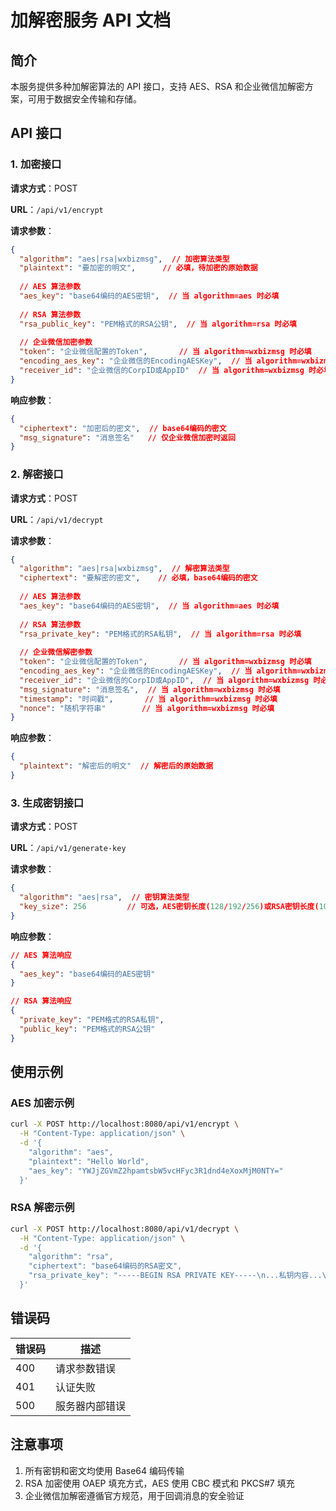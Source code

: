 


          
# 加解密服务 API 文档

## 简介

本服务提供多种加解密算法的 API 接口，支持 AES、RSA 和企业微信加解密方案，可用于数据安全传输和存储。

## API 接口

### 1. 加密接口

**请求方式**：POST

**URL**：`/api/v1/encrypt`

**请求参数**：

```json
{
  "algorithm": "aes|rsa|wxbizmsg",  // 加密算法类型
  "plaintext": "要加密的明文",      // 必填，待加密的原始数据
  
  // AES 算法参数
  "aes_key": "base64编码的AES密钥",  // 当 algorithm=aes 时必填
  
  // RSA 算法参数
  "rsa_public_key": "PEM格式的RSA公钥",  // 当 algorithm=rsa 时必填
  
  // 企业微信加密参数
  "token": "企业微信配置的Token",       // 当 algorithm=wxbizmsg 时必填
  "encoding_aes_key": "企业微信的EncodingAESKey",  // 当 algorithm=wxbizmsg 时必填
  "receiver_id": "企业微信的CorpID或AppID"  // 当 algorithm=wxbizmsg 时必填
}
```

**响应参数**：

```json
{
  "ciphertext": "加密后的密文",  // base64编码的密文
  "msg_signature": "消息签名"   // 仅企业微信加密时返回
}
```

### 2. 解密接口

**请求方式**：POST

**URL**：`/api/v1/decrypt`

**请求参数**：

```json
{
  "algorithm": "aes|rsa|wxbizmsg",  // 解密算法类型
  "ciphertext": "要解密的密文",    // 必填，base64编码的密文
  
  // AES 算法参数
  "aes_key": "base64编码的AES密钥",  // 当 algorithm=aes 时必填
  
  // RSA 算法参数
  "rsa_private_key": "PEM格式的RSA私钥",  // 当 algorithm=rsa 时必填
  
  // 企业微信解密参数
  "token": "企业微信配置的Token",       // 当 algorithm=wxbizmsg 时必填
  "encoding_aes_key": "企业微信的EncodingAESKey",  // 当 algorithm=wxbizmsg 时必填
  "receiver_id": "企业微信的CorpID或AppID",  // 当 algorithm=wxbizmsg 时必填
  "msg_signature": "消息签名",  // 当 algorithm=wxbizmsg 时必填
  "timestamp": "时间戳",       // 当 algorithm=wxbizmsg 时必填
  "nonce": "随机字符串"        // 当 algorithm=wxbizmsg 时必填
}
```

**响应参数**：

```json
{
  "plaintext": "解密后的明文"  // 解密后的原始数据
}
```

### 3. 生成密钥接口

**请求方式**：POST

**URL**：`/api/v1/generate-key`

**请求参数**：

```json
{
  "algorithm": "aes|rsa",  // 密钥算法类型
  "key_size": 256         // 可选，AES密钥长度(128/192/256)或RSA密钥长度(1024/2048/4096)
}
```

**响应参数**：

```json
// AES 算法响应
{
  "aes_key": "base64编码的AES密钥"
}

// RSA 算法响应
{
  "private_key": "PEM格式的RSA私钥",
  "public_key": "PEM格式的RSA公钥"
}
```

## 使用示例

### AES 加密示例

```bash
curl -X POST http://localhost:8080/api/v1/encrypt \
  -H "Content-Type: application/json" \
  -d '{
    "algorithm": "aes",
    "plaintext": "Hello World",
    "aes_key": "YWJjZGVmZ2hpamtsbW5vcHFyc3R1dnd4eXoxMjM0NTY="
  }'
```

### RSA 解密示例

```bash
curl -X POST http://localhost:8080/api/v1/decrypt \
  -H "Content-Type: application/json" \
  -d '{
    "algorithm": "rsa",
    "ciphertext": "base64编码的RSA密文",
    "rsa_private_key": "-----BEGIN RSA PRIVATE KEY-----\n...私钥内容...\n-----END RSA PRIVATE KEY-----"
  }'
```

## 错误码

| 错误码 | 描述 |
| ----- | ---- |
| 400 | 请求参数错误 |
| 401 | 认证失败 |
| 500 | 服务器内部错误 |

## 注意事项

1. 所有密钥和密文均使用 Base64 编码传输
2. RSA 加密使用 OAEP 填充方式，AES 使用 CBC 模式和 PKCS#7 填充
3. 企业微信加解密遵循官方规范，用于回调消息的安全验证